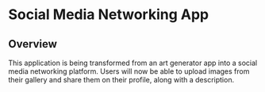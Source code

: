 # Social Media Networking App

## Overview
This application is being transformed from an art generator app into a social media networking platform. Users will now be able to upload images from their gallery and share them on their profile, along with a description.